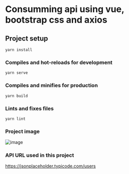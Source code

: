 # Consumming api using vue, bootstrap css and axios

## Project setup
```
yarn install
```

### Compiles and hot-reloads for development
```
yarn serve
```

### Compiles and minifies for production
```
yarn build
```

### Lints and fixes files
```
yarn lint
```

### Project image 
![image](https://user-images.githubusercontent.com/30128774/200202065-69f3a7fe-19e4-427d-ae4b-0efe229af646.png)


### API URL used in this project
https://jsonplaceholder.typicode.com/users
